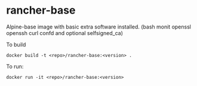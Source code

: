 rancher-base
============

Alpine-base image with basic extra software installed. (bash monit openssl openssh curl confd and optional selfsigned_ca)

To build

```
docker build -t <repo>/rancher-base:<version> .
```

To run:

```
docker run -it <repo>/rancher-base:<version> 
```

